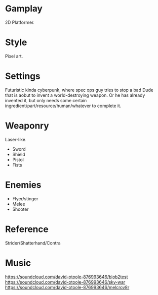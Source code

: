 # Gamplay

2D Platformer.

# Style

Pixel art.

# Settings

Futuristic kinda cyberpunk, where spec ops guy tries to stop a bad
Dude that is aobut to invent a world-destroying weapon. Or he has already
invented it, but only needs some certain ingredient/part/resource/human/whatever
to complete it.


# Weaponry

Laser-like.

* Sword
* Shield
* Pistol
* Fists

# Enemies

* Flyer/stinger
* Melee
* Shooter


# Reference

Strider/Shatterhand/Contra


# Music

https://soundcloud.com/david-otoole-876993646/blob2test
https://soundcloud.com/david-otoole-876993646/sky-war
https://soundcloud.com/david-otoole-876993646/melcrov8r
